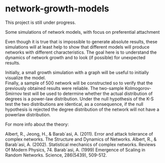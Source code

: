 # network-growth-models


This project is still under progress.

Some simulations of network models, with focus on preferential attachment

Even though it is true that is impossible to generate absolute results, these simulations will at least help to show that different models will produce networks with different characteristics. 
The goal here is to understand the dynamics of network growth and to look (if possible) for unexpected results.

Initially, a small growth simulation with a graph will be useful to initially visualize the model.  
Finally, a sample of 500 network will be constructed so to verify that the previously obtained results were reliable. The two-sample Kolmogorov-Smirnov test will be used to determine whether the actual distribution of degrees is a power-law distribution. Under the null hypothesis of the K-S test the two distributions are identical, as a consequence, if the null hypothesis is rejected the degree distribution of the network will not have a powerlaw distribution.




For more info about the theory:

Albert, R., Jeong, H., & Barab´asi, A. (2011). Error and attack tolerance of complex networks. The Structure and Dynamics of Networks. 
Albert, R., & Barab´asi, A. (2002). Statistical mechanics of complex networks. Reviews Of Modern Physics, 74. 
Barab´asi, A. (1999) Emergence of Scaling in Random Networks. Science, 286(5439), 509-512. 
